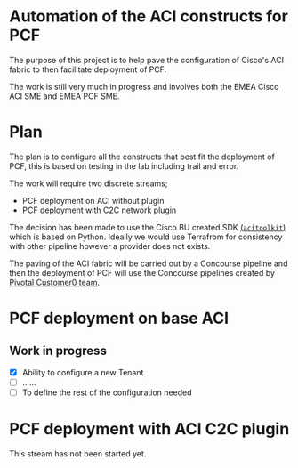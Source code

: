 # Automation of the ACI constructs for PCF

The purpose of this project is to help pave the configuration of Cisco's ACI fabric to then facilitate deployment of PCF.

The work is still very much in progress and involves both the EMEA Cisco ACI SME and EMEA PCF SME.

# Plan

The plan is to configure all the constructs that best fit the deployment of PCF, this is based on testing in the lab including trail and error. 

The work will require two discrete streams;

 * PCF deployment on ACI without plugin
 * PCF deployment with C2C network plugin

The decision has been made to use the Cisco BU created SDK [(`acitoolkit`)](https://github.com/datacenter/acitoolkit) which is based on Python. Ideally we would use Terrafrom for consistency with other pipeline however a provider does not exists. 

The paving of the ACI fabric will be carried out by a Concourse pipeline and then the deployment of PCF will use the Concourse pipelines created by [Pivotal Customer0 team](https://github.com/pivotal-cf/pcf-pipelines).

# PCF deployment on base ACI


## Work in progress

- [x] Ability to configure a new Tenant
- [ ] ......
- [ ] To define the rest of the configuration needed

# PCF deployment with ACI C2C plugin
This stream has not been started yet.



